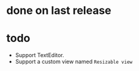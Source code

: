 # done on last release


# todo
- Support TextEditor.
- Support a custom view named `Resizable view`
